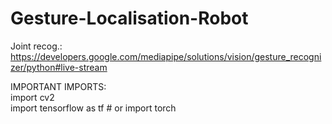 # Gesture-Localisation-Robot

Joint recog.:<br />
https://developers.google.com/mediapipe/solutions/vision/gesture_recognizer/python#live-stream

IMPORTANT IMPORTS:<br />
import cv2 <br />
import tensorflow as tf  # or import torch
